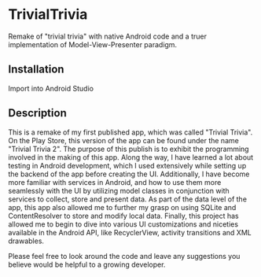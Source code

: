 # TrivialTrivia
Remake of "trivial trivia" with native Android code and a truer implementation of Model-View-Presenter paradigm.

## Installation
Import into Android Studio

## Description
This is a remake of my first published app, which was called "Trivial Trivia". On the Play Store, this version of the app can be found under the name "Trivial Trivia 2". 
The purpose of this publish is to exhibit the programming involved in the making of this app. 
Along the way, I have learned a lot about testing in Android development, which I used extensively while setting up the backend of the app before creating the UI. 
Additionally, I have become more familiar with services in Android, and how to use them more seamlessly with the UI by utilizing model classes in conjunction with services to collect, store and present data. As part of the data level of the app, this app also allowed me to further my grasp on using SQLite and ContentResolver to store and modify local data.
Finally, this project has allowed me to begin to dive into various UI customizations and niceties available in the Android API, like RecyclerView, activity transitions and XML drawables. 

Please feel free to look around the code and leave any suggestions you believe would be helpful to a growing developer. 
